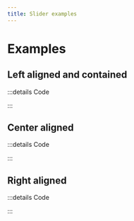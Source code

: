 ```yaml
---
title: Slider examples
---
```


# Examples

## Left aligned and contained

<PreviewIframe src="./stories/left/story.html" zoom="0.75" />

:::details Code

<SimpleTabs :items="['app.twig', 'app.js', 'Slider.js']">
  <template #content-1>

<<< ./components/molecules/Slider/stories/left/app.twig

  </template>
  <template #content-2>

<<< ./components/molecules/Slider/stories/left/app.js

  </template>
  <template #content-3>

<<< ./components/molecules/Slider/stories/left/Slider.js

  </template>
</SimpleTabs>

:::

## Center aligned

<PreviewIframe src="./stories/center/story.html" zoom="0.75" />

:::details Code

<SimpleTabs :items="['app.twig', 'app.js', 'Slider.js']">
  <template #content-1>

<<< ./components/molecules/Slider/stories/center/app.twig

  </template>
  <template #content-2>

<<< ./components/molecules/Slider/stories/center/app.js

  </template>
  <template #content-3>

<<< ./components/molecules/Slider/stories/center/Slider.js

  </template>
</SimpleTabs>

:::

## Right aligned

<PreviewIframe src="./stories/right/story.html" zoom="0.75" />

:::details Code

<SimpleTabs :items="['app.twig', 'app.js', 'Slider.js']">
  <template #content-1>

<<< ./components/molecules/Slider/stories/right/app.twig

  </template>
  <template #content-2>

<<< ./components/molecules/Slider/stories/right/app.js

  </template>
  <template #content-3>

<<< ./components/molecules/Slider/stories/right/Slider.js

  </template>
</SimpleTabs>

:::
